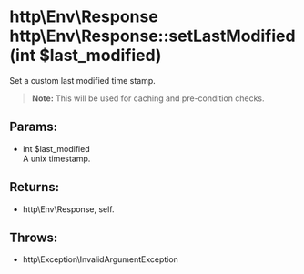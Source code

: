 # http\Env\Response http\Env\Response::setLastModified(int $last_modified)

Set a custom last modified time stamp.

> **Note:** This will be used for caching and pre-condition checks.

## Params:

* int $last_modified  
  A unix timestamp.

## Returns:

* http\Env\Response, self.

## Throws:

* http\Exception\InvalidArgumentException
